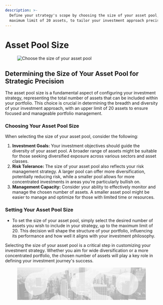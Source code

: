 ```yaml
---
description: >-
  Define your strategy's scope by choosing the size of your asset pool, with a
  maximum limit of 20 assets, to tailor your investment approach precisely.
---
```


# Asset Pool Size

<figure><img src="../../../../.gitbook/assets/Capture d’écran 2023-12-19 à 17.21.19.png" alt="Choose the size of your asset pool"><figcaption></figcaption></figure>

## **Determining the Size of Your Asset Pool for Strategic Precision**

The asset pool size is a fundamental aspect of configuring your investment strategy, representing the total number of assets that can be included within your portfolio. This choice is crucial in determining the breadth and diversity of your investment approach, with an upper limit of 20 assets to ensure focused and manageable portfolio management.

### **Choosing Your Asset Pool Size**

When selecting the size of your asset pool, consider the following:

1. **Investment Goals:** Your investment objectives should guide the diversity of your asset pool. A broader range of assets might be suitable for those seeking diversified exposure across various sectors and asset classes.
2. **Risk Tolerance:** The size of your asset pool also reflects your risk management strategy. A larger pool can offer more diversification, potentially reducing risk, while a smaller pool allows for more concentrated investments in areas you're particularly bullish on.
3. **Management Capacity:** Consider your ability to effectively monitor and manage the chosen number of assets. A smaller asset pool might be easier to manage and optimize for those with limited time or resources.

### **Setting Your Asset Pool Size**

* To set the size of your asset pool, simply select the desired number of assets you wish to include in your strategy, up to the maximum limit of 20. This decision will shape the structure of your portfolio, influencing its performance and how well it aligns with your investment philosophy.

Selecting the size of your asset pool is a critical step in customizing your investment strategy. Whether you aim for wide diversification or a more concentrated portfolio, the chosen number of assets will play a key role in defining your investment journey's success.

<figure><img src="../../../../.gitbook/assets/bgfooter.webp" alt=""><figcaption></figcaption></figure>
